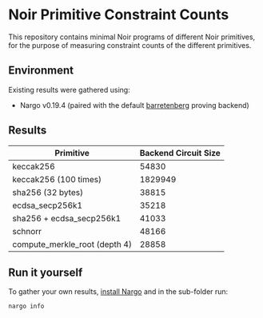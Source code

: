 # Noir Primitive Constraint Counts

This repository contains minimal Noir programs of different Noir primitives, for the purpose of measuring constraint counts of the different primitives.

## Environment

Existing results were gathered using:
- Nargo v0.19.4 (paired with the default [barretenberg](https://github.com/AztecProtocol/aztec-packages/tree/master/barretenberg) proving backend)

## Results

| Primitive                     | Backend Circuit Size |
|-------------------------------|----------------------|
| keccak256                     | 54830                |
| keccak256 (100 times)         | 1829949              |
| sha256 (32 bytes)             | 38815                |
| ecdsa_secp256k1               | 35218                |
| sha256 + ecdsa_secp256k1      | 41033                |
| schnorr                       | 48166                |
| compute_merkle_root (depth 4) | 28858                |

## Run it yourself

To gather your own results, [install Nargo](https://noir-lang.org/getting_started/nargo_installation) and in the sub-folder run:

```
nargo info
```